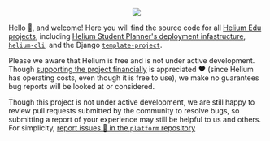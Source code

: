 <p align="center"><img src="https://www.heliumedu.com/assets/img/logo_full_blue.png" /></p>

Hello 👋, and welcome! Here you will find the source code for all [Helium Edu projects](https://www.heliumedu.com), including [Helium Student Planner's deployment infastructure](https://github.com/heliumedu/deploy), [`helium-cli`](https://github.com/HeliumEdu/heliumcli), and the Django [`template-project`](https://github.com/HeliumEdu/template-project).

Please we aware that Helium is free and is not under active development. Though [supporting the project financially](https://github.com/sponsors/alexdlaird) is appreciated ❤️ (since Helium has operating costs, even though it is free to use), we make no guarantees bug reports will be looked at or considered.

Though this project is not under active development, we are still happy to review pull requests submitted by the community to resolve bugs, so submitting a report of your experience may still be helpful to us and others. For simplicity, [report issues 🐛 in the `platform` repository](https://github.com/HeliumEdu/platform/issues/new?assignees=&labels=bug&projects=&template=bug-report.yml)
